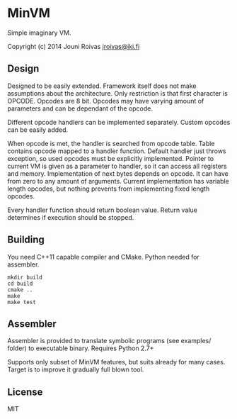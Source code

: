 # MinVM

Simple imaginary VM.

Copyright (c) 2014 Jouni Roivas <jroivas@iki.fi>


## Design

Designed to be easily extended. Framework itself does not make assumptions about the architecture.
Only restriction is that first character is OPCODE. Opcodes are 8 bit.
Opcodes may have varying amount of parameters and can be dependant of the opcode.

Different opcode handlers can be implemented separately. Custom opcodes can be easily added.

When opcode is met, the handler is searched from opcode table. Table contains opcode mapped to a handler function.
Default handler just throws exception, so used opcodes must be explicitly implemented.
Pointer to current VM is given as a parameter to handler, so it can access all registers and memory.
Implementation of next bytes depends on opcode. It can have from zero to any amount of arguments.
Current implementation has variable length opcodes, but nothing prevents from implementing fixed length opcodes.

Every handler function should return boolean value. Return value determines if execution should be stopped.


## Building

You need C++11 capable compiler and CMake. Python needed for assembler.

    mkdir build
    cd build
    cmake ..
    make
    make test


## Assembler

Assembler is provided to translate symbolic programs (see examples/ folder) to executable binary.
Requires Python 2.7+

Supports only subset of MinVM features, but suits already for many cases. Target is to improve it
gradually full blown tool.


## License

MIT
